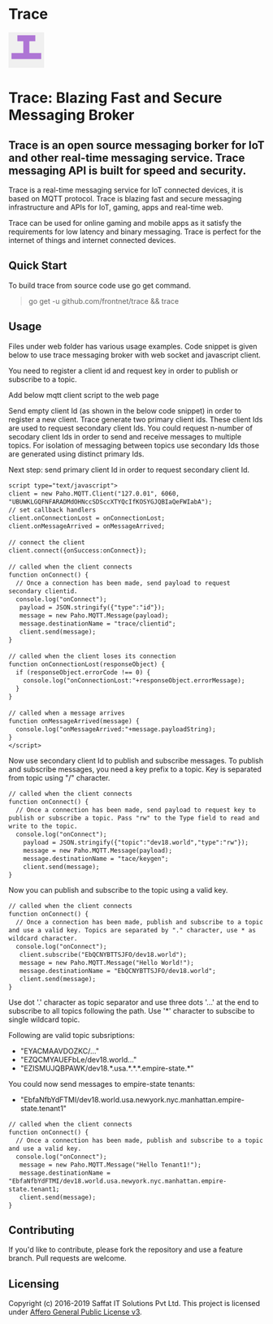 # Trace

<p align="left">
  <img src="trace.png" width="70" alt="Trace" title="Trace: Blazing Fast and Secure Messaging Broker"> 
</p>

# Trace: Blazing Fast and Secure Messaging Broker

## Trace is an open source messaging borker for IoT and other real-time messaging service. Trace messaging API is built for speed and security.

Trace is a real-time messaging service for IoT connected devices, it is based on MQTT protocol. Trace is blazing fast and secure messaging infrastructure and APIs for IoT, gaming, apps and real-time web.

Trace can be used for online gaming and mobile apps as it satisfy the requirements for low latency and binary messaging. Trace is perfect for the internet of things and internet connected devices.

## Quick Start
To build trace from source code use go get command.

> go get -u github.com/frontnet/trace && trace

## Usage

Files under web folder has various usage examples. Code snippet is given below to use trace messaging broker with web socket and javascript client.

You need to register a client id and request key in order to publish or subscribe to a topic.

Add below mqtt client script to the web page

>  <script src="https://cdnjs.cloudflare.com/ajax/libs/paho-mqtt/1.0.1/mqttws31.js" type="text/javascript"></script>

Send empty client Id (as shown in the below code snippet) in order to register a new client. Trace generate two primary client ids. These client Ids are used to request secondary client Ids. You could request n-number of secodary client Ids in order to send and receive messages to multiple topics. For isolation of messaging between topics use secondary Ids those are generated using distinct primary Ids. 

> <script type="text/javascript">client = new Paho.MQTT.Client("127.0.01", 6060, "");</script>

Next step: send primary client Id in order to request secondary client Id.

```
script type="text/javascript">
client = new Paho.MQTT.Client("127.0.01", 6060, "UBUWKLGQFNFARADMdOHNccSDSccXTYQcIfKOSYGJQBIaQeFWIabA");
// set callback handlers
client.onConnectionLost = onConnectionLost;
client.onMessageArrived = onMessageArrived;

// connect the client
client.connect({onSuccess:onConnect});

// called when the client connects
function onConnect() {
  // Once a connection has been made, send payload to request secondary clientid.
  console.log("onConnect");
   payload = JSON.stringify({"type":"id"});
   message = new Paho.MQTT.Message(payload);
   message.destinationName = "trace/clientid";
   client.send(message);
}

// called when the client loses its connection
function onConnectionLost(responseObject) {
  if (responseObject.errorCode !== 0) {
    console.log("onConnectionLost:"+responseObject.errorMessage);
  }
}

// called when a message arrives
function onMessageArrived(message) {
  console.log("onMessageArrived:"+message.payloadString);
}
</script>
```

Now use secondary client Id to publish and subscribe messages. To publish and subscribe messages, you need a key prefix to a topic. Key is separated from topic using "/" character.

```
// called when the client connects
function onConnect() {
  // Once a connection has been made, send payload to request key to publish or subscribe a topic. Pass "rw" to the Type field to read and write to the topic.
  console.log("onConnect");
    payload = JSON.stringify({"topic":"dev18.world","type":"rw"});
    message = new Paho.MQTT.Message(payload);
    message.destinationName = "tace/keygen";
    client.send(message);
}
```

Now you can publish and subscribe to the topic using a valid key.
```
// called when the client connects
function onConnect() {
  // Once a connection has been made, publish and subscribe to a topic and use a valid key. Topics are separated by "." character, use * as wildcard character.
  console.log("onConnect");
   client.subscribe("EbQCNYBTTSJFO/dev18.world");
   message = new Paho.MQTT.Message("Hello World!");
   message.destinationName = "EbQCNYBTTSJFO/dev18.world";
   client.send(message);
}
```

Use dot '.' character as topic separator and use three dots '...' at the end to subscribe to all topics following the path. Use '*' character to subscibe to single wildcard topic.

Following are valid topic subsriptions:
- "EYACMAAVDOZKC/..."
- "EZQCMYAUEFbLe/dev18.world..."
- "EZISMUJQBPAWK/dev18.&ast;.usa.&ast;.&ast;.&ast;.empire-state.&ast;"

You could now send messages to empire-state tenants:
- "EbfaNfbYdFTMI/dev18.world.usa.newyork.nyc.manhattan.empire-state.tenant1"
```
// called when the client connects
function onConnect() {
  // Once a connection has been made, publish and subscribe to a topic and use a valid key.
  console.log("onConnect");
   message = new Paho.MQTT.Message("Hello Tenant1!");
   message.destinationName = "EbfaNfbYdFTMI/dev18.world.usa.newyork.nyc.manhattan.empire-state.tenant1;
   client.send(message);
}
```

## Contributing
If you'd like to contribute, please fork the repository and use a feature branch. Pull requests are welcome.

## Licensing
Copyright (c) 2016-2019 Saffat IT Solutions Pvt Ltd. This project is licensed under [Affero General Public License v3](https://github.com/frontnet/trace/blob/master/LICENSE).
